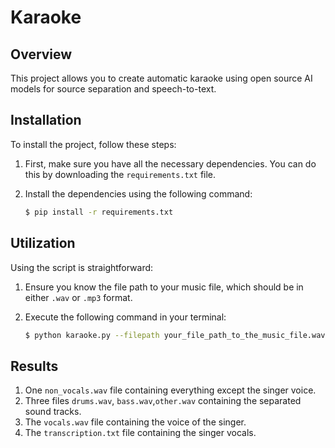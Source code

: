 # Karaoke

## Overview

This project allows you to create automatic karaoke using open source AI models for source separation and speech-to-text.

## Installation

To install the project, follow these steps:

1. First, make sure you have all the necessary dependencies. You can do this by downloading the `requirements.txt` file.

2. Install the dependencies using the following command:

   ```bash
   $ pip install -r requirements.txt

## Utilization

Using the script is straightforward:

1. Ensure you know the file path to your music file, which should be in either `.wav` or `.mp3` format.

2. Execute the following command in your terminal:

   ```bash
   $ python karaoke.py --filepath your_file_path_to_the_music_file.wav

## Results

1. One `non_vocals.wav` file containing everything except the singer voice.
2. Three files `drums.wav`, `bass.wav`,`other.wav` containing the separated sound tracks.
3. The `vocals.wav` file containing the voice of the singer.
4. The `transcription.txt` file containing the singer vocals.
